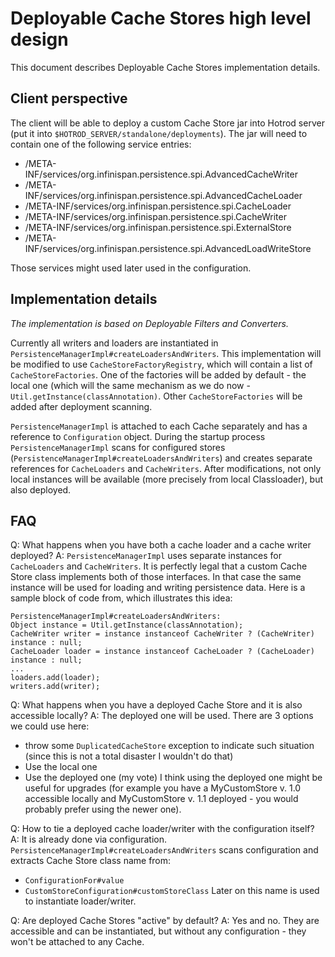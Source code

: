 # Deployable Cache Stores high level design

This document describes Deployable Cache Stores implementation details.

## Client perspective

The client will be able to deploy a custom Cache Store jar into Hotrod server (put it into `$HOTROD_SERVER/standalone/deployments`). The jar will need to contain one of the following service entries:
* /META-INF/services/org.infinispan.persistence.spi.AdvancedCacheWriter
* /META-INF/services/org.infinispan.persistence.spi.AdvancedCacheLoader
* /META-INF/services/org.infinispan.persistence.spi.CacheLoader
* /META-INF/services/org.infinispan.persistence.spi.CacheWriter
* /META-INF/services/org.infinispan.persistence.spi.ExternalStore
* /META-INF/services/org.infinispan.persistence.spi.AdvancedLoadWriteStore

Those services might used later used in the configuration.

## Implementation details

_The implementation is based on Deployable Filters and Converters._

Currently all writers and loaders are instantiated in `PersistenceManagerImpl#createLoadersAndWriters`. This implementation will be modified to use `CacheStoreFactoryRegistry`, which will contain a list of `CacheStoreFactories`. One of the factories will be added by default - the local one (which will the same mechanism as we do now - `Util.getInstance(classAnnotation)`. Other `CacheStoreFactories` will be added after deployment scanning.

`PersistenceManagerImpl` is attached to each Cache separately and has a reference to `Configuration` object. During the startup process `PersistenceManagerImpl` scans for configured stores (`PersistenceManagerImpl#createLoadersAndWriters`) and creates separate references for `CacheLoaders` and `CacheWriters`. After modifications, not only local instances will be available (more precisely from local Classloader), but also deployed. 

## FAQ

Q: What happens when you have both a cache loader and a cache writer deployed?
A: `PersistenceManagerImpl` uses separate instances for `CacheLoaders` and `CacheWriters`. It is perfectly legal that a custom Cache Store class implements both of those interfaces. In that case the same instance will be used for loading and writing persistence data. Here is a sample block of code from, which illustrates this idea:
```
PersistenceManagerImpl#createLoadersAndWriters:
Object instance = Util.getInstance(classAnnotation);
CacheWriter writer = instance instanceof CacheWriter ? (CacheWriter) instance : null;
CacheLoader loader = instance instanceof CacheLoader ? (CacheLoader) instance : null;
...
loaders.add(loader);
writers.add(writer);
```

Q: What happens when you have a deployed Cache Store and it is also accessible locally?
A: The deployed one will be used. There are 3 options we could use here:
* throw some `DuplicatedCacheStore` exception to indicate such situation (since this is not a total disaster I wouldn't do that)
* Use the local one
* Use the deployed one (my vote)
I think using the deployed one might be useful for upgrades (for example you have a MyCustomStore v. 1.0 accessible locally and MyCustomStore v. 1.1 deployed - you would probably prefer using the newer one).

Q: How to tie a deployed cache loader/writer with the configuration itself?
A: It is already done via configuration. `PersistenceManagerImpl#createLoadersAndWriters` scans configuration and extracts Cache Store class name from:
* `ConfigurationFor#value`
* `CustomStoreConfiguration#customStoreClass`
Later on this name is used to instantiate loader/writer.

Q: Are deployed Cache Stores "active" by default?
A: Yes and no. They are accessible and can be instantiated, but without any configuration - they won't be attached to any Cache.



